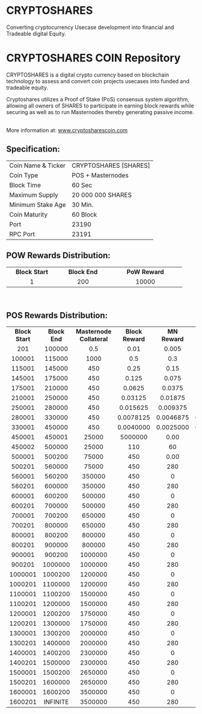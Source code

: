 # CRYPTOSHARES
Converting cryptocurrency Usecase development into financial and Tradeable digital Equity.


<h1>CRYPTOSHARES COIN Repository</h1>
<p> CRYPTOSHARES is a digital crypto currency based on blockchain technology to assess and convert coin projects usecases into funded and tradeable equity.<p>
<p> Cryptoshares utilizes a Proof of Stake (PoS) consensus system algorithm, allowing all owners of SHARES to participate in earning block rewards while securing as well as to run Masternodes thereby generating passive income.<p>

<br> More information at: www.cryptosharescoin.com <br>
  
  
<h2><strong>Specification:</strong></h2>
<table>
<tbody>
<tr>
<td>Coin Name & Ticker</td>
<td>CRYPTOSHARES [SHARES]</td>
</tr>
<tr>
<td>Coin Type</td>
<td>POS + Masternodes</td>
</tr>
<tr>
<td>Block Time</td>
<td>60 Sec</td>
</tr>
<tr>
<td>Maximum Supply</td>
<td>20 000 000 SHARES</td>
</tr>
<tr>
<td>Minimum Stake Age</td>
<td>30 Min.</td>
</tr>
<tr>
<td>Coin Maturity</td>
<td>60 Block</td>
</tr>
<tr>
<td>Port</td>
<td>23190</td>
</tr>
<tr>
<td>RPC Port</td>
<td>23191</td>
</tr>
</tbody>
</table>
<h2><strong>POW Rewards Distribution:</strong></h2>
<table border="0" width="600" cellspacing="2" cellpadding="2">
<tr>
<td class="xl65" style="width: 120px; text-align: center;"><strong>Block Start</strong></td>
<td class="xl65" style="width: 120px; text-align: center;"><strong>Block End</strong></td>
<td class="xl65" style="width: 180px; text-align: center;"><strong>PoW Reward</strong></td>
</tr>
<tr>
<td class="xl65" style="width: 120px; text-align: center;">1</td>
<td class="xl65" style="width: 120px; text-align: center;">200</td>
<td class="xl65" style="width: 180px; text-align: center;">10000</td>
</tr>
</table>
<br>
<h2><strong>POS Rewards Distribution:</strong></h2>
<table border="0" width="600" cellspacing="2" cellpadding="2"><colgroup><col width="26" /><col width="106" /><col width="98" /><col width="126" /><col width="130" /><col width="118" /></colgroup>
<tbody>
<tr>
<td class="xl65" style="width: 120px; text-align: center;"><strong>Block Start</strong></td>
<td class="xl65" style="width: 120px; text-align: center;"><strong>Block End</strong></td>
<td class="xl65" style="width: 180px; text-align: center;"><strong>Masternode Collateral</strong></td>
<td class="xl65" style="width: 120px; text-align: center;"><strong>Block Reward</strong></td>
<td class="xl65" style="width: 120px; text-align: center;"><strong>MN Reward</strong></td>
<td class="xl66" style="width: 120px; text-align: center;"><strong>POS Reward</strong></td>
<td class="xl66" style="width: 120px; text-align: center;"><strong>DEV Reward</strong></td>
</tr>
<tr>
<td class="xl65" style="width: 120px; text-align: center;">201</td>
<td class="xl65" style="width: 120px; text-align: center;">100000</td>
<td class="xl65" style="width: 180px; text-align: center;">0.5</td>
<td class="xl65" style="width: 120px; text-align: center;">0.01</td>
<td class="xl65" style="width: 120px; text-align: center;">0.005</td>
<td class="xl66" style="width: 120px; text-align: center;">0.002</td>
<td class="xl66" style="width: 120px; text-align: center;">0.003</td>
</tr>
<tr>
<td class="xl65" style="width: 120px; text-align: center;">100001</td>
<td class="xl65" style="width: 120px; text-align: center;">115000</td>
<td class="xl65" style="width: 180px; text-align: center;">1000</td>
<td class="xl65" style="width: 120px; text-align: center;">0.5</td>
<td class="xl65" style="width: 120px; text-align: center;">0.3</td>
<td class="xl66" style="width: 120px; text-align: center;">0.05</td>
<td class="xl66" style="width: 120px; text-align: center;">0.15</td>
</tr>
<tr>
<td class="xl65" style="width: 120px; text-align: center;">115001</td>
<td class="xl65" style="width: 120px; text-align: center;">145000</td>
<td class="xl65" style="width: 180px; text-align: center;">450</td>
<td class="xl65" style="width: 120px; text-align: center;">0.25</td>
<td class="xl65" style="width: 120px; text-align: center;">0.15</td>
<td class="xl66" style="width: 120px; text-align: center;">0.025</td>
<td class="xl66" style="width: 120px; text-align: center;">0.075</td>
</tr>
<tr>
<td class="xl65" style="width: 120px; text-align: center;">145001</td>
<td class="xl65" style="width: 120px; text-align: center;">175000</td>
<td class="xl65" style="width: 180px; text-align: center;">450</td>
<td class="xl65" style="width: 120px; text-align: center;">0.125</td>
<td class="xl65" style="width: 120px; text-align: center;">0.075</td>
<td class="xl66" style="width: 120px; text-align: center;">0.0125</td>
<td class="xl66" style="width: 120px; text-align: center;">0.0375</td>
</tr>
<tr>
<td class="xl65" style="width: 120px; text-align: center;">175001</td>
<td class="xl65" style="width: 120px; text-align: center;">210000</td>
<td class="xl65" style="width: 180px; text-align: center;">450</td>
<td class="xl65" style="width: 120px; text-align: center;">0.0625</td>
<td class="xl65" style="width: 120px; text-align: center;">0.0375</td>
<td class="xl66" style="width: 120px; text-align: center;">0.00625</td>
<td class="xl66" style="width: 120px; text-align: center;">0.01875</td>
</tr>
<tr>
<td class="xl65" style="width: 120px; text-align: center;">210001</td>
<td class="xl65" style="width: 120px; text-align: center;">250000</td>
<td class="xl65" style="width: 180px; text-align: center;">450</td>
<td class="xl65" style="width: 120px; text-align: center;">0.03125</td>
<td class="xl65" style="width: 120px; text-align: center;">0.01875</td>
<td class="xl66" style="width: 120px; text-align: center;">0.003125</td>
<td class="xl66" style="width: 120px; text-align: center;">0.009375</td>
</tr>
<tr>
<td class="xl65" style="width: 120px; text-align: center;">250001</td>
<td class="xl65" style="width: 120px; text-align: center;">280000</td>
<td class="xl65" style="width: 180px; text-align: center;">450</td>
<td class="xl65" style="width: 120px; text-align: center;">0.015625</td>
<td class="xl65" style="width: 120px; text-align: center;">0.009375</td>
<td class="xl66" style="width: 120px; text-align: center;">0.0015625</td>
<td class="xl66" style="width: 120px; text-align: center;">0.0046875</td>
</tr>
<tr>
<td class="xl65" style="width: 120px; text-align: center;">280001</td>
<td class="xl65" style="width: 120px; text-align: center;">330000</td>
<td class="xl65" style="width: 180px; text-align: center;">450</td>
<td class="xl65" style="width: 120px; text-align: center;">0.0078125</td>
<td class="xl65" style="width: 120px; text-align: center;">0.0046875</td>
<td class="xl66" style="width: 120px; text-align: center;">0.00078125</td>
<td class="xl66" style="width: 120px; text-align: center;">0.00234375</td>
</tr>
<tr>
<td class="xl65" style="width: 120px; text-align: center;">330001</td>
<td class="xl65" style="width: 120px; text-align: center;">450000</td>
<td class="xl65" style="width: 180px; text-align: center;">450</td>
<td class="xl65" style="width: 120px; text-align: center;">0.0040000</td>
<td class="xl65" style="width: 120px; text-align: center;">0.0025000</td>
<td class="xl66" style="width: 120px; text-align: center;">0.00040000</td>
<td class="xl66" style="width: 120px; text-align: center;">0.00110000</td>
</tr>
<tr>
<td class="xl65" style="width: 120px; text-align: center;">450001</td>
<td class="xl65" style="width: 120px; text-align: center;">450001</td>
<td class="xl65" style="width: 180px; text-align: center;">25000</td>
<td class="xl65" style="width: 120px; text-align: center;">5000000</td>
<td class="xl65" style="width: 120px; text-align: center;">0.00</td>
<td class="xl66" style="width: 120px; text-align: center;">0.00</td>
<td class="xl66" style="width: 120px; text-align: center;">5000000</td>
</tr>
<tr>
<td class="xl65" style="width: 120px; text-align: center;">450002</td>
<td class="xl65" style="width: 120px; text-align: center;">500000</td>
<td class="xl65" style="width: 180px; text-align: center;">25000</td>
<td class="xl65" style="width: 120px; text-align: center;">110</td>
<td class="xl65" style="width: 120px; text-align: center;">60</td>
<td class="xl66" style="width: 120px; text-align: center;">10</td>
<td class="xl66" style="width: 120px; text-align: center;">40</td>
</tr>
<tr>
<td class="xl65" style="width: 120px; text-align: center;">500001</td>
<td class="xl65" style="width: 120px; text-align: center;">500200</td>
<td class="xl65" style="width: 180px; text-align: center;">75000</td>
<td class="xl65" style="width: 120px; text-align: center;">450</td>
<td class="xl65" style="width: 120px; text-align: center;">0.00</td>
<td class="xl66" style="width: 120px; text-align: center;">150</td>
<td class="xl66" style="width: 120px; text-align: center;">300</td>
</tr>
<tr>
<td class="xl65" style="width: 120px; text-align: center;">500201</td>
<td class="xl65" style="width: 120px; text-align: center;">560000</td>
<td class="xl65" style="width: 180px; text-align: center;">75000</td>
<td class="xl65" style="width: 120px; text-align: center;">450</td>
<td class="xl65" style="width: 120px; text-align: center;">280</td>
<td class="xl66" style="width: 120px; text-align: center;">30</td>
<td class="xl66" style="width: 120px; text-align: center;">140</td>
</tr>
<tr>
<td class="xl65" style="width: 120px; text-align: center;">560001</td>
<td class="xl65" style="width: 120px; text-align: center;">560200</td>
<td class="xl65" style="width: 180px; text-align: center;">350000</td>
<td class="xl65" style="width: 120px; text-align: center;">450</td>
<td class="xl65" style="width: 120px; text-align: center;">0</td>
<td class="xl66" style="width: 120px; text-align: center;">150</td>
<td class="xl66" style="width: 120px; text-align: center;">300</td>
</tr>
<tr>
<td class="xl65" style="width: 120px; text-align: center;">560201</td>
<td class="xl65" style="width: 120px; text-align: center;">600000</td>
<td class="xl65" style="width: 180px; text-align: center;">350000</td>
<td class="xl65" style="width: 120px; text-align: center;">450</td>
<td class="xl65" style="width: 120px; text-align: center;">280</td>
<td class="xl66" style="width: 120px; text-align: center;">30</td>
<td class="xl66" style="width: 120px; text-align: center;">140</td>
</tr>
<tr>
<td class="xl65" style="width: 120px; text-align: center;">600001</td>
<td class="xl65" style="width: 120px; text-align: center;">600200</td>
<td class="xl65" style="width: 180px; text-align: center;">500000</td>
<td class="xl65" style="width: 120px; text-align: center;">450</td>
<td class="xl65" style="width: 120px; text-align: center;">0</td>
<td class="xl66" style="width: 120px; text-align: center;">150</td>
<td class="xl66" style="width: 120px; text-align: center;">300</td>
</tr>
<tr>
<td class="xl65" style="width: 120px; text-align: center;">600201</td>
<td class="xl65" style="width: 120px; text-align: center;">700000</td>
<td class="xl65" style="width: 180px; text-align: center;">500000</td>
<td class="xl65" style="width: 120px; text-align: center;">450</td>
<td class="xl65" style="width: 120px; text-align: center;">280</td>
<td class="xl66" style="width: 120px; text-align: center;">30</td>
<td class="xl66" style="width: 120px; text-align: center;">140</td>
</tr>
<tr>
<td class="xl65" style="width: 120px; text-align: center;">700001</td>
<td class="xl65" style="width: 120px; text-align: center;">700200</td>
<td class="xl65" style="width: 180px; text-align: center;">650000</td>
<td class="xl65" style="width: 120px; text-align: center;">450</td>
<td class="xl65" style="width: 120px; text-align: center;">0</td>
<td class="xl66" style="width: 120px; text-align: center;">150</td>
<td class="xl66" style="width: 120px; text-align: center;">300</td>
</tr>
<tr>
<td class="xl65" style="width: 120px; text-align: center;">700201</td>
<td class="xl65" style="width: 120px; text-align: center;">800000</td>
<td class="xl65" style="width: 180px; text-align: center;">650000</td>
<td class="xl65" style="width: 120px; text-align: center;">450</td>
<td class="xl65" style="width: 120px; text-align: center;">280</td>
<td class="xl66" style="width: 120px; text-align: center;">30</td>
<td class="xl66" style="width: 120px; text-align: center;">140</td>
</tr>
<tr>
<td class="xl65" style="width: 120px; text-align: center;">800001</td>
<td class="xl65" style="width: 120px; text-align: center;">800200</td>
<td class="xl65" style="width: 180px; text-align: center;">800000</td>
<td class="xl65" style="width: 120px; text-align: center;">450</td>
<td class="xl65" style="width: 120px; text-align: center;">0</td>
<td class="xl66" style="width: 120px; text-align: center;">50</td>
<td class="xl66" style="width: 120px; text-align: center;">400</td>
</tr>
<tr>
<td class="xl65" style="width: 120px; text-align: center;">800201</td>
<td class="xl65" style="width: 120px; text-align: center;">900000</td>
<td class="xl65" style="width: 180px; text-align: center;">800000</td>
<td class="xl65" style="width: 120px; text-align: center;">450</td>
<td class="xl65" style="width: 120px; text-align: center;">280</td>
<td class="xl66" style="width: 120px; text-align: center;">30</td>
<td class="xl66" style="width: 120px; text-align: center;">140</td>
</tr>
<tr>
<td class="xl65" style="width: 120px; text-align: center;">900001</td>
<td class="xl65" style="width: 120px; text-align: center;">900200</td>
<td class="xl65" style="width: 180px; text-align: center;">1000000</td>
<td class="xl65" style="width: 120px; text-align: center;">450</td>
<td class="xl65" style="width: 120px; text-align: center;">0</td>
<td class="xl66" style="width: 120px; text-align: center;">50</td>
<td class="xl66" style="width: 120px; text-align: center;">400</td>
</tr>
<tr>
<td class="xl65" style="width: 120px; text-align: center;">900201</td>
<td class="xl65" style="width: 120px; text-align: center;">1000000</td>
<td class="xl65" style="width: 180px; text-align: center;">1000000</td>
<td class="xl65" style="width: 120px; text-align: center;">450</td>
<td class="xl65" style="width: 120px; text-align: center;">280</td>
<td class="xl66" style="width: 120px; text-align: center;">30</td>
<td class="xl66" style="width: 120px; text-align: center;">140</td>
</tr>
<tr>
<td class="xl65" style="width: 120px; text-align: center;">1000001</td>
<td class="xl65" style="width: 120px; text-align: center;">1000200</td>
<td class="xl65" style="width: 180px; text-align: center;">1200000</td>
<td class="xl65" style="width: 120px; text-align: center;">450</td>
<td class="xl65" style="width: 120px; text-align: center;">0</td>
<td class="xl66" style="width: 120px; text-align: center;">50</td>
<td class="xl66" style="width: 120px; text-align: center;">400</td>
</tr>
<tr>
<td class="xl65" style="width: 120px; text-align: center;">1000201</td>
<td class="xl65" style="width: 120px; text-align: center;">1100000</td>
<td class="xl65" style="width: 180px; text-align: center;">1200000</td>
<td class="xl65" style="width: 120px; text-align: center;">450</td>
<td class="xl65" style="width: 120px; text-align: center;">280</td>
<td class="xl66" style="width: 120px; text-align: center;">30</td>
<td class="xl66" style="width: 120px; text-align: center;">140</td>
</tr>
<tr>
<td class="xl65" style="width: 120px; text-align: center;">1100001</td>
<td class="xl65" style="width: 120px; text-align: center;">1100200</td>
<td class="xl65" style="width: 180px; text-align: center;">1500000</td>
<td class="xl65" style="width: 120px; text-align: center;">450</td>
<td class="xl65" style="width: 120px; text-align: center;">0</td>
<td class="xl66" style="width: 120px; text-align: center;">50</td>
<td class="xl66" style="width: 120px; text-align: center;">400</td>
</tr>
<tr>
<td class="xl65" style="width: 120px; text-align: center;">1100201</td>
<td class="xl65" style="width: 120px; text-align: center;">1200000</td>
<td class="xl65" style="width: 180px; text-align: center;">1500000</td>
<td class="xl65" style="width: 120px; text-align: center;">450</td>
<td class="xl65" style="width: 120px; text-align: center;">280</td>
<td class="xl66" style="width: 120px; text-align: center;">30</td>
<td class="xl66" style="width: 120px; text-align: center;">140</td>
</tr>
<tr>
<td class="xl65" style="width: 120px; text-align: center;">1200001</td>
<td class="xl65" style="width: 120px; text-align: center;">1200200</td>
<td class="xl65" style="width: 180px; text-align: center;">1750000</td>
<td class="xl65" style="width: 120px; text-align: center;">450</td>
<td class="xl65" style="width: 120px; text-align: center;">0</td>
<td class="xl66" style="width: 120px; text-align: center;">50</td>
<td class="xl66" style="width: 120px; text-align: center;">400</td>
</tr>
<tr>
<td class="xl65" style="width: 120px; text-align: center;">1200201</td>
<td class="xl65" style="width: 120px; text-align: center;">1300000</td>
<td class="xl65" style="width: 180px; text-align: center;">1750000</td>
<td class="xl65" style="width: 120px; text-align: center;">450</td>
<td class="xl65" style="width: 120px; text-align: center;">280</td>
<td class="xl66" style="width: 120px; text-align: center;">30</td>
<td class="xl66" style="width: 120px; text-align: center;">140</td>
</tr>
<tr>
<td class="xl65" style="width: 120px; text-align: center;">1300001</td>
<td class="xl65" style="width: 120px; text-align: center;">1300200</td>
<td class="xl65" style="width: 180px; text-align: center;">2000000</td>
<td class="xl65" style="width: 120px; text-align: center;">450</td>
<td class="xl65" style="width: 120px; text-align: center;">0</td>
<td class="xl66" style="width: 120px; text-align: center;">50</td>
<td class="xl66" style="width: 120px; text-align: center;">400</td>
</tr>
<tr>
<td class="xl65" style="width: 120px; text-align: center;">1300201</td>
<td class="xl65" style="width: 120px; text-align: center;">1400000</td>
<td class="xl65" style="width: 180px; text-align: center;">2000000</td>
<td class="xl65" style="width: 120px; text-align: center;">450</td>
<td class="xl65" style="width: 120px; text-align: center;">280</td>
<td class="xl66" style="width: 120px; text-align: center;">30</td>
<td class="xl66" style="width: 120px; text-align: center;">140</td>
</tr>
<tr>
<td class="xl65" style="width: 120px; text-align: center;">1400001</td>
<td class="xl65" style="width: 120px; text-align: center;">1400200</td>
<td class="xl65" style="width: 180px; text-align: center;">2300000</td>
<td class="xl65" style="width: 120px; text-align: center;">450</td>
<td class="xl65" style="width: 120px; text-align: center;">0</td>
<td class="xl66" style="width: 120px; text-align: center;">50</td>
<td class="xl66" style="width: 120px; text-align: center;">400</td>
</tr>
<tr>
<td class="xl65" style="width: 120px; text-align: center;">1400201</td>
<td class="xl65" style="width: 120px; text-align: center;">1500000</td>
<td class="xl65" style="width: 180px; text-align: center;">2300000</td>
<td class="xl65" style="width: 120px; text-align: center;">450</td>
<td class="xl65" style="width: 120px; text-align: center;">280</td>
<td class="xl66" style="width: 120px; text-align: center;">30</td>
<td class="xl66" style="width: 120px; text-align: center;">140</td>
</tr>
<tr>
<td class="xl65" style="width: 120px; text-align: center;">1500001</td>
<td class="xl65" style="width: 120px; text-align: center;">1500200</td>
<td class="xl65" style="width: 180px; text-align: center;">2650000</td>
<td class="xl65" style="width: 120px; text-align: center;">450</td>
<td class="xl65" style="width: 120px; text-align: center;">0</td>
<td class="xl66" style="width: 120px; text-align: center;">50</td>
<td class="xl66" style="width: 120px; text-align: center;">400</td>
</tr>
<tr>
<td class="xl65" style="width: 120px; text-align: center;">1500201</td>
<td class="xl65" style="width: 120px; text-align: center;">1600000</td>
<td class="xl65" style="width: 180px; text-align: center;">2650000</td>
<td class="xl65" style="width: 120px; text-align: center;">450</td>
<td class="xl65" style="width: 120px; text-align: center;">280</td>
<td class="xl66" style="width: 120px; text-align: center;">30</td>
<td class="xl66" style="width: 120px; text-align: center;">140</td>
</tr>
<tr>
<td class="xl65" style="width: 120px; text-align: center;">1600001</td>
<td class="xl65" style="width: 120px; text-align: center;">1600200</td>
<td class="xl65" style="width: 180px; text-align: center;">3500000</td>
<td class="xl65" style="width: 120px; text-align: center;">450</td>
<td class="xl65" style="width: 120px; text-align: center;">0</td>
<td class="xl66" style="width: 120px; text-align: center;">50</td>
<td class="xl66" style="width: 120px; text-align: center;">400</td>
</tr>
<tr>
<td class="xl65" style="width: 120px; text-align: center;">1600201</td>
<td class="xl65" style="width: 120px; text-align: center;">INFINITE</td>
<td class="xl65" style="width: 180px; text-align: center;">3500000</td>
<td class="xl65" style="width: 120px; text-align: center;">450</td>
<td class="xl65" style="width: 120px; text-align: center;">280</td>
<td class="xl66" style="width: 120px; text-align: center;">30</td>
<td class="xl66" style="width: 120px; text-align: center;">140</td>
</tr>
</tbody>
</table>
